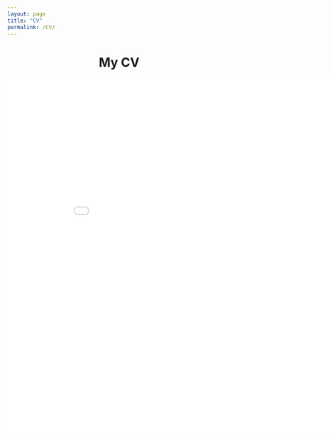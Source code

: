 ```yaml
---
layout: page
title: "CV"
permalink: /CV/
---
```


<h1 style="text-align:center;">My CV</h1>

<embed src="/images/Rosenfield_CV_15MAY2020.pdf" alt="CV" style="width:900px;height:800px;margin:0 auto">

